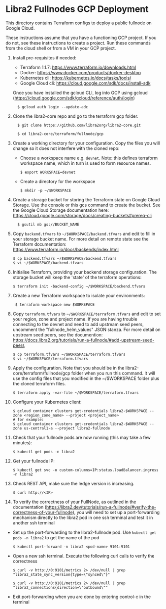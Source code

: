 Libra2 Fullnodes GCP Deployment
==============================

This directory contains Terraform configs to deploy a public fullnode on Google Cloud.

These instructions assume that you have a functioning GCP project.  If you do not, see these instructions to create a project.  Run these commands from the cloud shell or from a VM in your GCP project.  


1. Install pre-requisites if needed:

   * Terraform 1.1.7: https://www.terraform.io/downloads.html
   * Docker: https://www.docker.com/products/docker-desktop
   * Kubernetes cli: https://kubernetes.io/docs/tasks/tools/
   * Google Cloud cli: https://cloud.google.com/sdk/docs/install-sdk

   Once you have installed the gcloud CLI, log into GCP using gcloud (https://cloud.google.com/sdk/gcloud/reference/auth/login)

         $ gcloud auth login --update-adc


2. Clone the libra2-core repo and go to the terraform gcp folder.

         $ git clone https://github.com/libra2org/libra2-core.git

         $ cd libra2-core/terraform/fullnode/gcp

3. Create a working directory for your configuration.  Copy the files you will change so it does not interfere with the cloned repo:

   * Choose a workspace name e.g. `devnet`. Note: this defines terraform workspace name, which in turn is used to form resource names.

         $ export WORKSPACE=devnet

   * Create a directory for the workspace

         $ mkdir -p ~/$WORKSPACE

4. Create a storage bucket for storing the Terraform state on Google Cloud Storage.  Use the console or this gcs command to create the bucket.  See the Google Cloud Storage documentation here: https://cloud.google.com/storage/docs/creating-buckets#prereq-cli

         $ gsutil mb gs://BUCKET_NAME

5. Copy `backend.tfvars` to `~/$WORKSPACE/backend.tfvars` and edit to fill in your storage bucket name. For more detail on remote state see the Terraform documentation: https://www.terraform.io/docs/backends/index.html

       $ cp backend.tfvars ~/$WORKSPACE/backend.tfvars
       $ vi ~/$WORKSPACE/backend.tfvars

6. Initialise Terraform, providing your backend storage configuration.  The storage bucket will keep the 'state' of the terraform operations:

       $ terraform init -backend-config ~/$WORKSPACE/backend.tfvars

7. Create a new Terraform workspace to isolate your environments:

        $ terraform workspace new $WORKSPACE

8. Copy `terraform.tfvars` to `~/$WORKSPACE/terraform.tfvars` and edit to set your region, zone and project name.  If you are having trouble connecting to the devnet and need to add upstream seed peers, uncomment the "fullnode_helm_values" JSON stanza.  For more detail on upstream seed peers, see the documention: https://docs.libra2.org/tutorials/run-a-fullnode/#add-upstream-seed-peers

       $ cp terraform.tfvars ~/$WORKSPACE/terraform.tfvars
       $ vi ~/$WORKSPACE/terraform.tfvars

9. Apply the configuration.  Note that you should be in the libra2-core/terraform/fullnode/gcp folder when you run this command.  It will use the  config files that you modified in the ~/$WORKSPACE folder plus the cloned terraform files.

       $ terraform apply -var-file ~/$WORKSPACE/terraform.tfvars

10. Configure your Kubernetes client:

        $ gcloud container clusters get-credentials libra2-$WORKSPACE --zone <region_zone_name> --project <project_name>
        # for example:
        $ gcloud container clusters get-credentials libra2-$WORKSPACE --zone us-central1-a --project libra2-fullnode

11. Check that your fullnode pods are now running (this may take a few minutes):

        $ kubectl get pods -n libra2

12. Get your fullnode IP:

        $ kubectl get svc -o custom-columns=IP:status.loadBalancer.ingress -n libra2

13. Check REST API, make sure the ledge version is increasing.

        $ curl http://<IP>

14. To verify the correctness of your FullNode, as outlined in the documentation (https://libra2.dev/tutorials/run-a-fullnode/#verify-the-correctness-of-your-fullnode), you will need to set up a port-forwarding mechanism directly to the libra2 pod in one ssh terminal and test it in another ssh terminal

   * Set up the port-forwarding to the libra2-fullnode pod.  Use `kubectl get pods -n libra2` to get the name of the pod

         $ kubectl port-forward -n libra2 <pod-name> 9101:9101

   * Open a new ssh terminal.  Execute the following curl calls to verify the correctness

         $ curl -v http://0:9101/metrics 2> /dev/null | grep "libra2_state_sync_version{type=\"synced\"}"

         $ curl -v http://0:9101/metrics 2> /dev/null | grep "libra2_connections{direction=\"outbound\""

   * Exit port-forwarding when you are done by entering control-c in the terminal


